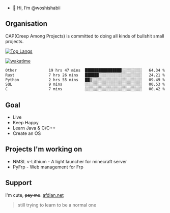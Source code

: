 - 👋 Hi, I’m @woshishabii

## Organisation

CAP(Creep Among Projects) is committed to doing all kinds of bullshit small projects.

[![Top Langs](https://github-readme-stats.vercel.app/api/top-langs/?username=woshishabii&layout=compact)](https://github.com/anuraghazra/github-readme-stats)

[![wakatime](https://wakatime.com/badge/user/34d02784-acc1-4a16-82d7-33fdb53c4ed6.svg)](https://wakatime.com/@34d02784-acc1-4a16-82d7-33fdb53c4ed6)


<!--START_SECTION:waka-->

```txt
Other              19 hrs 47 mins  ████████████████░░░░░░░░░   64.34 %
Rust               7 hrs 26 mins   ██████░░░░░░░░░░░░░░░░░░░   24.21 %
Python             2 hrs 55 mins   ██▒░░░░░░░░░░░░░░░░░░░░░░   09.49 %
SQL                9 mins          ░░░░░░░░░░░░░░░░░░░░░░░░░   00.53 %
C                  7 mins          ░░░░░░░░░░░░░░░░░░░░░░░░░   00.42 %
```

<!--END_SECTION:waka-->

## Goal
- Live
- Keep Happy
- Learn Java & C/C++
- Create an OS

## Projects I'm working on

- NMSL v-Lithium - A light launcher for minecraft server
- PyFrp - Web management for Frp


## Support
I'm cute, ~~pay me~~.
[afdian.net](https://afdian.com/a/woshishabi)

> still trying to learn to be a normal one

<!---
woshishabii/woshishabii is a ✨ special ✨ repository because its `README.md` (this file) appears on your GitHub profile.
You can click the Preview link to take a look at your changes.
--->
